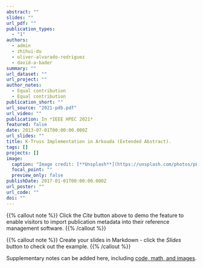 ```yaml
---
abstract: ""
slides: ""
url_pdf: ""
publication_types:
  - "1"
authors:
  - admin
  - zhihui-du
  - oliver-alvarado-rodriguez
  - david-a-bader
summary: ""
url_dataset: ""
url_project: ""
author_notes:
  - Equal contribution
  - Equal contribution
publication_short: ""
url_source: "2021-pdb.pdf"
url_video: ""
publication: In *IEEE HPEC 2021*
featured: false
date: 2013-07-01T00:00:00.000Z
url_slides: ""
title: K-Truss Implementation in Arkouda (Extended Abstract).
tags: []
projects: []
image:
  caption: "Image credit: [**Unsplash**](https://unsplash.com/photos/pLCdAaMFLTE)"
  focal_point: ""
  preview_only: false
publishDate: 2017-01-01T00:00:00.000Z
url_poster: ""
url_code: ""
doi: ""
---
```


{{% callout note %}}
Click the *Cite* button above to demo the feature to enable visitors to import publication metadata into their reference management software.
{{% /callout %}}

{{% callout note %}}
Create your slides in Markdown - click the *Slides* button to check out the example.
{{% /callout %}}

Supplementary notes can be added here, including [code, math, and images](https://wowchemy.com/docs/writing-markdown-latex/).
